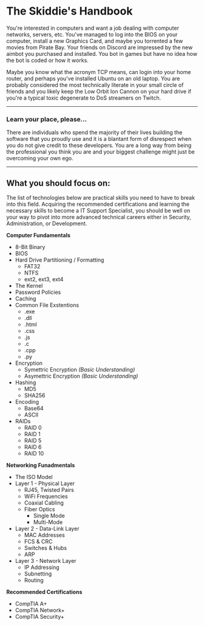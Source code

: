 # The Skiddie's Handbook
You're interested in computers and want a job dealing with computer networks, servers, etc.  You've managed to log into the BIOS on your computer, install a new Graphics Card, and maybe you torrented a few movies from Pirate Bay. Your friends on Discord are impressed by the new aimbot you purchased and installed.  You bot in games but have no idea how the bot is coded or how it works.  

Maybe you know what the acronym TCP means, can login into your home router, and perhaps you've installed Ubuntu on an old laptop.  You are probably considered the most technically literate in your small circle of friends and you likely keep the Low Orbit Ion Cannon on your hard drive if you're a typical toxic degenerate to DoS streamers on Twitch.

-------

### Learn your place, please...
There are individuals who spend the majority of their lives building the software that you proudly use and it is a blantant form of disrespect when you do not give credit to these developers.  You are a long way from being the professional you think you are and your biggest challenge might just be overcoming your own ego.

-------
## What you should focus on:
The list of technologies below are practical skills you need to have to break into this field.  Acquiring the recommended certifications and learning the necessary skills to become a IT Support Specialist, you should be well on your way to pivot into more advanced technical careers either in Security, Administration, or Development.

**Computer Fundamentals**
* 8-Bit Binary
* BIOS
* Hard Drive Partitioning / Formatting
  * FAT32
  * NTFS
  * ext2, ext3, ext4
* The Kernel
* Password Policies
* Caching
* Common File Exstentions
  * .exe
  * .dll
  * .html
  * .css
  * .js
  * .c
  * .cpp
  * .py
* Encryption
  * Symettric Encryption _(Basic Understanding)_
  * Asymettric Encryption _(Basic Understanding)_
* Hashing
  * MD5
  * SHA256
* Encoding
  * Base64
  * ASCII
* RAIDs
  * RAID 0
  * RAID 1
  * RAID 5
  * RAID 6
  * RAID 10

**Networking Funadmentals**
* The ISO Model
 * Layer 1 - Physical Layer
   * RJ45, Twisted Pairs
   * WiFi Frequencies
   * Coaxial Cabling
   * Fiber Optics
     * Single Mode
     * Multi-Mode
 * Layer 2 - Data-Link Layer
   * MAC Addresses
   * FCS & CRC
   * Switches & Hubs
   * ARP
 * Layer 3 - Network Layer
   * IP Addressing
   * Subnetting
   * Routing
  

**Recommended Certifications**
* CompTIA A+
* CompTIA Network+
* CompTIA Security+
